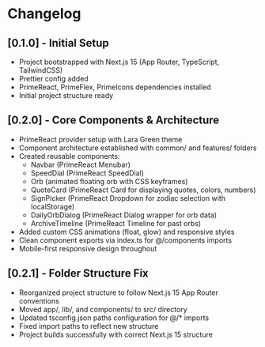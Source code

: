 # Changelog

## [0.1.0] - Initial Setup

- Project bootstrapped with Next.js 15 (App Router, TypeScript, TailwindCSS)
- Prettier config added
- PrimeReact, PrimeFlex, PrimeIcons dependencies installed
- Initial project structure ready

## [0.2.0] - Core Components & Architecture

- PrimeReact provider setup with Lara Green theme
- Component architecture established with common/ and features/ folders
- Created reusable components:
  - Navbar (PrimeReact Menubar)
  - SpeedDial (PrimeReact SpeedDial)
  - Orb (animated floating orb with CSS keyframes)
  - QuoteCard (PrimeReact Card for displaying quotes, colors, numbers)
  - SignPicker (PrimeReact Dropdown for zodiac selection with localStorage)
  - DailyOrbDialog (PrimeReact Dialog wrapper for orb data)
  - ArchiveTimeline (PrimeReact Timeline for past orbs)
- Added custom CSS animations (float, glow) and responsive styles
- Clean component exports via index.ts for @/components imports
- Mobile-first responsive design throughout

## [0.2.1] - Folder Structure Fix

- Reorganized project structure to follow Next.js 15 App Router conventions
- Moved app/, lib/, and components/ to src/ directory
- Updated tsconfig.json paths configuration for @/\* imports
- Fixed import paths to reflect new structure
- Project builds successfully with correct Next.js 15 structure
